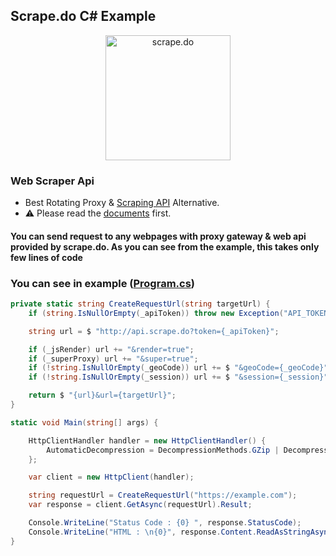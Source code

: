 
## Scrape.do C# Example
<p align="center">
    <img src="https://scrape.do/images/logo.png" alt="scrape.do" width="200">
</p>

### Web Scraper Api
* Best Rotating Proxy & [Scraping API](https://scrape.do) Alternative.
* ⚠   Please read the [documents](https://docs.scrape.do) first.

#### You can send request to any webpages with proxy gateway & web api provided by scrape.do. As you can see from the example, this takes only few lines of code

### You can see in example ([Program.cs](/Program.cs))

``` C#
private static string CreateRequestUrl(string targetUrl) {
	if (string.IsNullOrEmpty(_apiToken)) throw new Exception("API_TOKEN cannot be empty!");

	string url = $ "http://api.scrape.do?token={_apiToken}";

	if (_jsRender) url += "&render=true";
	if (_superProxy) url += "&super=true";
	if (!string.IsNullOrEmpty(_geoCode)) url += $ "&geoCode={_geoCode}";
	if (!string.IsNullOrEmpty(_session)) url += $ "&session={_session}";

	return $ "{url}&url={targetUrl}";
}
```
``` C#
static void Main(string[] args) {

	HttpClientHandler handler = new HttpClientHandler() {
		AutomaticDecompression = DecompressionMethods.GZip | DecompressionMethods.Deflate
	};

	var client = new HttpClient(handler);

	string requestUrl = CreateRequestUrl("https://example.com");
	var response = client.GetAsync(requestUrl).Result;

	Console.WriteLine("Status Code : {0} ", response.StatusCode);
	Console.WriteLine("HTML : \n{0}", response.Content.ReadAsStringAsync().Result);
}
```
